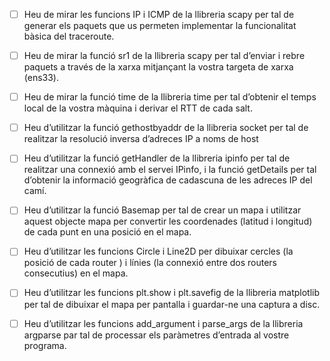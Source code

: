 - [ ] Heu de mirar les funcions IP i ICMP de la llibreria scapy per tal de generar els paquets que
us permeten implementar la funcionalitat bàsica del traceroute.

- [ ] Heu de mirar la funció sr1 de la llibreria scapy per tal d’enviar i rebre paquets a través de la xarxa mitjançant la vostra targeta de xarxa (ens33).

- [ ] Heu de mirar la funció time de la llibreria time per tal d’obtenir el temps local de la vostra
màquina i derivar el RTT de cada salt.

- [ ] Heu d’utilitzar la funció gethostbyaddr de la llibreria socket per tal de realitzar la resolució inversa d’adreces IP a noms de host

- [ ] Heu d’utilitzar la funció getHandler de la llibreria ipinfo per tal de realitzar una connexió amb el servei IPinfo, i la funció getDetails per tal d’obtenir la informació geogràfica de cadascuna de les adreces IP del camí.

- [ ] Heu d’utilitzar la funció Basemap per tal de crear un mapa i utilitzar aquest objecte mapa per convertir les coordenades (latitud i longitud) de cada punt en una posició en el mapa.

- [ ] Heu d’utilitzar les funcions Circle i Line2D per dibuixar cercles (la posició de cada router ) i línies (la connexió entre dos routers consecutius) en el mapa.

-  [ ] Heu d’utilitzar les funcions plt.show i plt.savefig de la llibreria matplotlib per tal de dibuixar el mapa per pantalla i guardar-ne una captura a disc.

- [ ] Heu d’utilitzar les funcions add_argument i parse_args de la llibreria argparse par tal de processar els paràmetres d’entrada al vostre programa.
